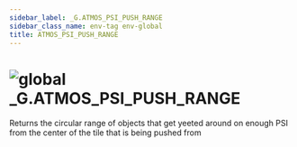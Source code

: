 ```yaml
---
sidebar_label: _G.ATMOS_PSI_PUSH_RANGE
sidebar_class_name: env-tag env-global
title: ATMOS_PSI_PUSH_RANGE
---
```


# <img src='/img/wiki/global.png' alt='global' data-tag='env-tag' /> **_G**.ATMOS_PSI_PUSH_RANGE
Returns the circular range of objects that get yeeted around on enough PSI from the center of the tile that is being pushed from<br/>
